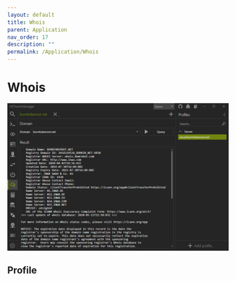 ```yaml
---
layout: default
title: Whois
parent: Application
nav_order: 17
description: ""
permalink: /Application/Whois
---
```


# Whois

![Whois](17_Whois.png)

## Profile